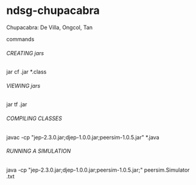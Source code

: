 ndsg-chupacabra
===============

Chupacabra: De Villa, Ongcol, Tan


commands

###### CREATING jars ####################

jar cf <name>.jar *.class

###### VIEWING jars #####################

jar tf <name>.jar

###### COMPILING CLASSES ################

javac -cp "jep-2.3.0.jar;djep-1.0.0.jar;peersim-1.0.5.jar" *.java

###### RUNNING A SIMULATION #############

java -cp "jep-2.3.0.jar;djep-1.0.0.jar;peersim-1.0.5.jar;<other jars>" peersim.Simulator <config>.txt
